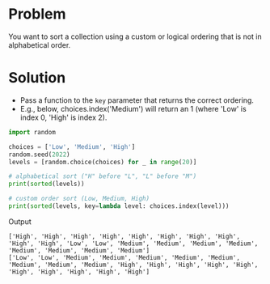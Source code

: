 # Problem

You want to sort a collection using a custom or logical ordering that is not in alphabetical order. 

# Solution
* Pass a function to the `key` parameter that returns the correct ordering. 
* E.g., below, choices.index('Medium') will return an 1 (where 'Low' is index 0, 'High' is index 2).

```python
import random

choices = ['Low', 'Medium', 'High']
random.seed(2022)
levels = [random.choice(choices) for _ in range(20)]

# alphabetical sort ("H" before "L", "L" before "M")
print(sorted(levels))

# custom order sort (Low, Medium, High)
print(sorted(levels, key=lambda level: choices.index(level)))
```

Output
```
['High', 'High', 'High', 'High', 'High', 'High', 'High', 'High', 'High', 'High', 'Low', 'Low', 'Medium', 'Medium', 'Medium', 'Medium', 'Medium', 'Medium', 'Medium', 'Medium']
['Low', 'Low', 'Medium', 'Medium', 'Medium', 'Medium', 'Medium', 'Medium', 'Medium', 'Medium', 'High', 'High', 'High', 'High', 'High', 'High', 'High', 'High', 'High', 'High']
```
